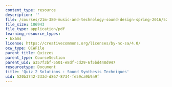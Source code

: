 ```yaml
---
content_type: resource
description: ''
file: /courses/21m-380-music-and-technology-sound-design-spring-2016/520b3742233dd8678734fe59ca9b9a9f_MIT21M_380S16_quiz2_sol.pdf
file_size: 106943
file_type: application/pdf
learning_resource_types:
- Exams
license: https://creativecommons.org/licenses/by-nc-sa/4.0/
ocw_type: OCWFile
parent_title: Quizzes
parent_type: CourseSection
parent_uid: a357f3bf-5501-e8df-cd29-6f5bd448d947
resourcetype: Document
title: 'Quiz 2 Solutions : Sound Synthesis Techniques'
uid: 520b3742-233d-d867-8734-fe59ca9b9a9f
---
```


